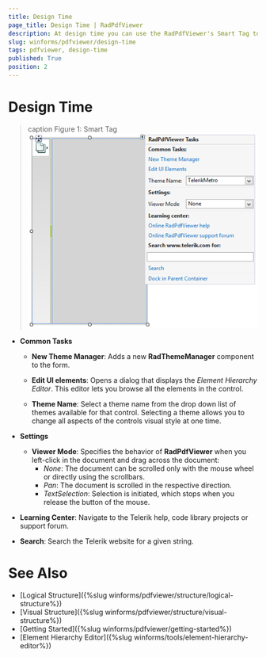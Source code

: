 ```yaml
---
title: Design Time
page_title: Design Time | RadPdfViewer
description: At design time you can use the RadPdfViewer's Smart Tag to change the applied theme or navigate to the online documentation.
slug: winforms/pdfviewer/design-time
tags: pdfviewer, design-time
published: True
position: 2 
---
```


# Design Time

>caption Figure 1: Smart Tag
![pdfviewer-design-time 001](images/pdfviewer-design-time001.png)

* __Common Tasks__

	* __New Theme Manager__: Adds a new __RadThemeManager__ component to the form.

	* __Edit UI elements__: Opens a dialog that displays the *Element Hierarchy Editor*. This editor lets you browse all the elements in the control.

	* __Theme Name__: Select a theme name from the drop down list of themes available for that control. Selecting a theme allows you to change all aspects of the controls visual style at one time.

* __Settings__

	* __Viewer Mode__: Specifies the behavior of __RadPdfViewer__ when you left-click in the document and drag across the document:
	  *  *None*: The document can be scrolled only with the mouse wheel or directly using the scrollbars.
	  *  *Pan*: The document is scrolled in the respective direction.
	  *  *TextSelection*: Selection is initiated, which stops when you release the button of the mouse.

* __Learning Center__: Navigate to the Telerik help, code library projects or support forum.

* __Search__: Search the Telerik website for a given string.

# See Also

* [Logical Structure]({%slug winforms/pdfviewer/structure/logical-structure%})
* [Visual Structure]({%slug winforms/pdfviewer/structure/visual-structure%})
* [Getting Started]({%slug winforms/pdfviewer/getting-started%})
* [Element Hierarchy Editor]({%slug winforms/tools/element-hierarchy-editor%})

